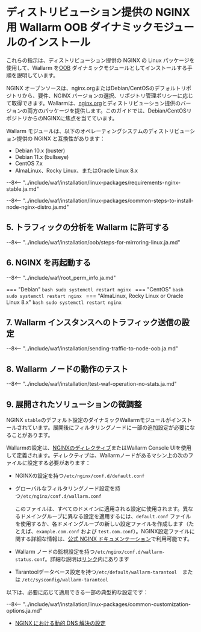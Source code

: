 [img-wl-console-users]:             ../../../../images/check-user-no-2fa.png
[wallarm-status-instr]:             ../../../../admin-en/configure-statistics-service.ja.md
[memory-instr]:                     ../../../../admin-en/configuration-guides/allocate-resources-for-node.ja.md
[waf-directives-instr]:             ../../../../admin-en/configure-parameters-en.ja.md
[ptrav-attack-docs]:                ../../../../attacks-vulns-list.ja.md#path-traversal
[attacks-in-ui-image]:              ../../../../images/admin-guides/test-attacks-quickstart.png
[waf-mode-instr]:                   ../../../../admin-en/configure-wallarm-mode.ja.md
[logging-instr]:                    ../../../../admin-en/configure-logging.ja.md
[proxy-balancer-instr]:             ../../../../admin-en/using-proxy-or-balancer-en.ja.md
[process-time-limit-instr]:         ../../../../admin-en/configure-parameters-en.ja.md#wallarm_process_time_limit
[configure-selinux-instr]:          ../../../../admin-en/configure-selinux.ja.md
[configure-proxy-balancer-instr]:   ../../../../admin-en/configuration-guides/access-to-wallarm-api-via-proxy.ja.md
[update-instr]:                     ../../../../updating-migrating/nginx-modules.ja.md
[install-postanalytics-docs]:       ../../../../admin-en/installation-postanalytics-en.ja.md
[dynamic-dns-resolution-nginx]:     ../../../../admin-en/configure-dynamic-dns-resolution-nginx.ja.md
[waf-mode-recommendations]:         ../../../../about-wallarm/deployment-best-practices.ja.md#follow-recommended-onboarding-steps
[ip-lists-docs]:                    ../../../../user-guides/ip-lists/overview.ja.md
[versioning-policy]:                ../../../../updating-migrating/versioning-policy.ja.md#version-list
[install-postanalytics-instr]:      ../../../../admin-en/installation-postanalytics-en.ja.md
[img-node-with-several-instances]:  ../../../../images/user-guides/nodes/wallarm-node-with-two-instances.png
[img-create-wallarm-node]:          ../../../../images/user-guides/nodes/create-cloud-node.png
[nginx-custom]:                     ../../../custom/custom-nginx-version.ja.md
[node-token]:                       ../../../../quickstart.ja.md#deploy-the-wallarm-filtering-node
[api-token]:                        ../../../../user-guides/settings/api-tokens.ja.md
[wallarm-token-types]:              ../../../../user-guides/nodes/nodes.ja.md#api-and-node-tokens-for-node-creation
[platform]:                         ../../../../installation/supported-deployment-options.ja.md
[oob-advantages-limitations]:       ../../overview.ja.md#advantages-and-limitations
[web-server-mirroring-examples]:    ../overview.ja.md#examples-of-web-server-configuration-for-traffic-mirroring
[img-grouped-nodes]:                ../../../../images/user-guides/nodes/grouped-nodes.png

# ディストリビューション提供の NGINX 用 Wallarm OOB ダイナミックモジュールのインストール

これらの指示は、ディストリビューション提供の NGINX の Linux パッケージを使用して、Wallarm を[OOB](../overview.ja.md) ダイナミックモジュールとしてインストールする手順を説明しています。 

NGINX オープンソースは、nginx.orgまたはDebian/CentOSのデフォルトリポジトリから、要件、NGINX バージョンの選択、リポジトリ管理ポリシーに応じて取得できます。Wallarmは、[nginx.org](nginx-stable.ja.md)とディストリビューション提供のバージョンの両方のパッケージを提供します。このガイドでは、Debian/CentOSリポジトリからのNGINXに焦点を当てています。

Wallarm モジュールは、以下のオペレーティングシステムのディストリビューション提供の NGINX と互換性があります：

* Debian 10.x (buster)
* Debian 11.x (bullseye)
* CentOS 7.x
* AlmaLinux、Rocky Linux、またはOracle Linux 8.x

--8<-- "../include/waf/installation/linux-packages/requirements-nginx-stable.ja.md"

--8<-- "../include/waf/installation/linux-packages/common-steps-to-install-node-nginx-distro.ja.md"

## 5. トラフィックの分析を Wallarm に許可する

--8<-- "../include/waf/installation/oob/steps-for-mirroring-linux.ja.md"

## 6. NGINX を再起動する

--8<-- "../include/waf/root_perm_info.ja.md"

=== "Debian"
    ```bash
    sudo systemctl restart nginx
    ```
=== "CentOS"
    ```bash
    sudo systemctl restart nginx
    ```
=== "AlmaLinux, Rocky Linux or Oracle Linux 8.x"
    ```bash
    sudo systemctl restart nginx
    ```
	
## 7. Wallarm インスタンスへのトラフィック送信の設定
	
--8<-- "../include/waf/installation/sending-traffic-to-node-oob.ja.md"
	
## 8. Wallarm ノードの動作のテスト

--8<-- "../include/waf/installation/test-waf-operation-no-stats.ja.md"	

## 9. 展開されたソリューションの微調整

NGINX `stable`のデフォルト設定のダイナミックWallarmモジュールがインストールされています。展開後にフィルタリングノードに一部の追加設定が必要になることがあります。

Wallarmの設定は、[NGINXのディレクティブ](../../../../admin-en/configure-parameters-en.ja.md)またはWallarm Console UIを使用して定義されます。ディレクティブは、Wallarmノードがあるマシン上の次のファイルに設定する必要があります：

* NGINXの設定を持つ`/etc/nginx/conf.d/default.conf`
* グローバルなフィルタリングノード設定を持つ`/etc/nginx/conf.d/wallarm.conf`

    このファイルは、すべてのドメインに適用される設定に使用されます。異なるドメイングループに異なる設定を適用するには、`default.conf` ファイルを使用するか、各ドメイングループの新しい設定ファイルを作成します（たとえば、`example.com.conf` および `test.com.conf`）。NGINX設定ファイルに関する詳細な情報は、[公式 NGINX ドキュメンテーション](https://nginx.org/en/docs/beginners_guide.html)で利用可能です。
* Wallarm ノードの監視設定を持つ`/etc/nginx/conf.d/wallarm-status.conf`。詳細な説明は[リンク][wallarm-status-instr]内にあります
* Tarantoolデータベース設定を持つ`/etc/default/wallarm-tarantool`　または `/etc/sysconfig/wallarm-tarantool`

以下は、必要に応じて適用できる一部の典型的な設定です：

--8<-- "../include/waf/installation/linux-packages/common-customization-options.ja.md"

* [NGINX における動的 DNS 解決の設定][dynamic-dns-resolution-nginx]